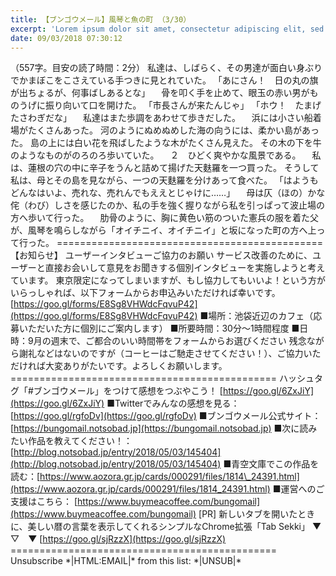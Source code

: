```yaml
---
title: 【ブンゴウメール】風琴と魚の町 （3/30）
excerpt: 'Lorem ipsum dolor sit amet, consectetur adipiscing elit, sed do eiusmod tempor incididunt ut labore et dolore magna aliqua. Praesent elementum facilisis leo vel fringilla est ullamcorper eget. At imperdiet dui accumsan sit amet nulla facilisi morbi tempus.'
date: 09/03/2018 07:30:12
---
```


（557字。目安の読了時間：2分） 私達は、しばらく、その男達が面白い身ぶりでかまぼこをこさえている手つきに見とれていた。 「あにさん！　日の丸の旗が出ちょるが、何事ばしあるとな」 　骨を叩く手を止めて、眼玉の赤い男がものうげに振り向いて口を開けた。 「市長さんが来たんじゃ」 「ホウ！　たまげたさわぎだな」 　私達はまた歩調をあわせて歩きだした。 　浜には小さい船着場がたくさんあった。 河のようにぬめぬめした海の向うには、柔かい島があった。 島の上には白い花を飛ばしたような木がたくさん見えた。 その木の下を牛のようなものがのろのろ歩いていた。 　２　ひどく爽やかな風景である。 　私は、蓮根の穴の中に辛子をうんと詰めて揚げた天麩羅を一つ買った。 そうして私は、母とその島を見ながら、一つの天麩羅を分けあって食べた。 「はようもどんなはいよ、売れな、売れんでもええとじゃけに……」 　母は仄（ほの）かな侘（わび）しさを感じたのか、私の手を強く握りながら私を引っぱって波止場の方へ歩いて行った。 　肋骨のように、胸に黄色い筋のついた憲兵の服を着た父が、風琴を鳴らしながら「オイチニイ、オイチニイ」と坂になった町の方へ上って行った。 ============================================== 【お知らせ】 ユーザーインタビューご協力のお願い サービス改善のために、ユーザーと直接お会いして意見をお聞きする個別インタビューを実施しようと考えています。 東京限定になってしまいますが、もし協力してもいいよ！という方がいらっしゃれば、以下フォームからお申込みいただければ幸いです。 [https://goo.gl/forms/E8Sg8VHWdcFqvuP42](https://goo.gl/forms/E8Sg8VHWdcFqvuP42) ■場所：池袋近辺のカフェ（応募いただいた方に個別にご案内します） ■所要時間：30分〜1時間程度 ■日時：9月の週末で、ご都合のいい時間帯をフォームからお選びください 残念ながら謝礼などはないのですが（コーヒーはご馳走させてください！）、ご協力いただければ大変ありがたいです。よろしくお願いします。 ============================================== ハッシュタグ「#ブンゴウメール」をつけて感想をつぶやこう！ [https://goo.gl/6ZxJiY](https://goo.gl/6ZxJiY) ■Twitterでみんなの感想を見る：[https://goo.gl/rgfoDv](https://goo.gl/rgfoDv) ■ブンゴウメール公式サイト：[https://bungomail.notsobad.jp](https://bungomail.notsobad.jp) ■次に読みたい作品を教えてください！：[http://blog.notsobad.jp/entry/2018/05/03/145404](http://blog.notsobad.jp/entry/2018/05/03/145404) ■青空文庫でこの作品を読む：[https://www.aozora.gr.jp/cards/000291/files/1814\_24391.html](https://www.aozora.gr.jp/cards/000291/files/1814_24391.html) ■運営へのご支援はこちら： [https://www.buymeacoffee.com/bungomail](https://www.buymeacoffee.com/bungomail) \[PR\] 新しいタブを開いたときに、美しい暦の言葉を表示してくれるシンプルなChrome拡張「Tab Sekki」 ▼　▽　▼ [https://goo.gl/sjRzzX](https://goo.gl/sjRzzX) ============================================== Unsubscribe \*|HTML:EMAIL|\* from this list: \*|UNSUB|\*